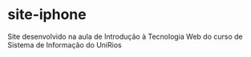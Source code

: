 # site-iphone
Site desenvolvido na aula de Introdução à Tecnologia Web do curso de Sistema de Informação do UniRios
